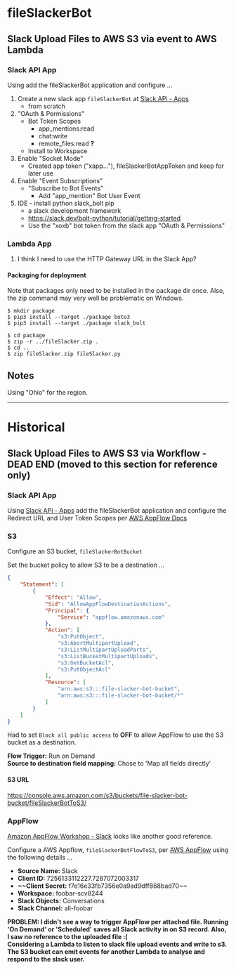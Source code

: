 # fileSlackerBot

## Slack Upload Files to AWS S3 via event to AWS Lambda

### Slack API App

Using  add the fileSlackerBot application and configure ...  

1. Create a new slack app `fileSlackerBot` at [Slack APi - Apps](https://api.slack.com/apps/)
    - from scratch
2. "OAuth & Permissions"
    - Bot Token Scopes
        - app_mentions:read
        - chat:write
        - remote_files:read **?**
    - Install to Workspace
3. Enable "Socket Mode"
    - Created app token ("xapp..."), fileSlackerBotAppToken and keep for later use
4. Enable "Event Subscriptions"
    - "Subscribe to Bot Events"
        - Add "app_mention" Bot User Event
5. IDE - install python slack_bolt pip
    - a slack development framework
    - https://slack.dev/bolt-python/tutorial/getting-started
    - Use the "xoxb" bot token from the slack app "OAuth & Permissions"

### Lambda App

1. I think I need to use the HTTP Gateway URL in the Slack App?

#### Packaging for deployment  
Note that packages only need to be installed in the package dir once. Also, the zip command
may very well be problematic on Windows.

```
$ mkdir package  
$ pip3 install --target ./package boto3  
$ pip3 install --target ./package slack_bolt  
 
$ cd package  
$ zip -r ../fileSlacker.zip .  
$ cd ..  
$ zip fileSlacker.zip fileSlacker.py  
```

## Notes

Using "Ohio" for the region.

---

# Historical 

## Slack Upload Files to AWS S3 via Workflow - DEAD END (moved to this section for reference only)

### Slack API App

Using [Slack APi - Apps](https://api.slack.com/apps/) add the fileSlackerBot application and configure the Redirect URL
and User Token Scopes per [AWS AppFlow Docs](https://docs.aws.amazon.com/appflow/latest/userguide/slack.html)

### S3

Configure an S3 bucket, `fileSlackerBotBucket`

Set the bucket policy to allow S3 to be a destination ...
```json
{
    "Statement": [
        {
            "Effect": "Allow",
            "Sid": "AllowAppFlowDestinationActions",
            "Principal": {
                "Service": "appflow.amazonaws.com"
            },
            "Action": [
                "s3:PutObject",
                "s3:AbortMultipartUpload",
                "s3:ListMultipartUploadParts",
                "s3:ListBucketMultipartUploads",
                "s3:GetBucketAcl",
                "s3:PutObjectAcl"
            ],
            "Resource": [
                "arn:aws:s3:::file-slacker-bot-bucket",
                "arn:aws:s3:::file-slacker-bot-bucket/*"
            ]
        }
    ]
}
```
Had to set `Block all public access` to **OFF** to allow AppFlow to use the S3 bucket as a destination.

**Flow Trigger:** Run on Demand  
**Source to destination field mapping:** Chose to 'Map all fields directly'

#### S3 URL
https://console.aws.amazon.com/s3/buckets/file-slacker-bot-bucket/fileSlackerBotToS3/

### AppFlow

[Amazon AppFlow Workshop - Slack](https://catalog.us-east-1.prod.workshops.aws/workshops/9787ec94-1ace-44cc-91e5-976ad7ddc0b1/en-US/slack) looks like another good reference.

Configure a AWS Appflow, `fileSlackerBotFlowToS3`, per [AWS AppFlow](https://us-east-2.console.aws.amazon.com/appflow/home?region=us-east-2/)
using the following details ...
- **Source Name:** Slack
- **Client ID:** 7256133112227.7287072003317
- **~~Client Secret:** f7e16e33fb7356e0a9ad9dff868bad70~~
- **Workspace:** foobar-scv8244
- **Slack Objects:** Conversations
- **Slack Channel:** all-foobar

**PROBLEM: I didn't see a way to trigger AppFlow per attached file. Running 'On Demand' or 'Scheduled' saves all Slack 
activity in on S3 record. Also, I saw no reference to the uploaded file :(  
Considering a Lambda to listen to slack file upload events and write to s3.  
The S3 bucket can emit events for another Lambda to analyse and respond to the slack user.**
